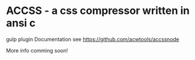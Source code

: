 # ACCSS - a css compressor written in ansi c
gulp plugin
Documentation see https://github.com/acwtools/accssnode

More info comming soon!